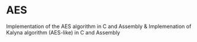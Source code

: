 # AES
Implementation of the AES algorithm in C and Assembly
& Implemenation of Kalyna algorithm (AES-like) in C and Assembly
